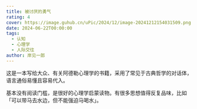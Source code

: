 ```yaml
---
title: 被讨厌的勇气
rating: 4
cover: https://image.guhub.cn/uPic/2024/12/image-20241212154031509.png
date: 2024-06-22T00:00:00
tags:
  - 认知
  - 心理学
  - 人际交往
author: 岸见一郎
---
```


这是一本写给大众、有关阿德勒心理学的书籍，采用了常见于古典哲学的对话体，语言通俗易懂且容易代入。

基本没有阅读门槛，是很好的心理学启蒙读物。有很多思想值得反复品味，比如「可以带马去水边，但不能强迫马喝水」。
